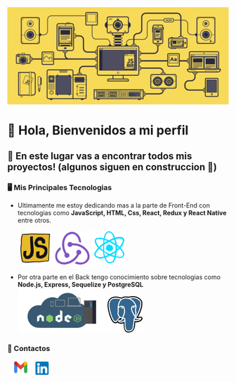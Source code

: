<img src= './img/bfc67a7da17b8a3f224b0ba748c71364.gif'/>

# 👋 Hola, Bienvenidos a mi perfil 
## 👀 En este lugar vas a encontrar todos mis proyectos! (algunos siguen en construccion 🤫)
### 🖥 Mis Principales Tecnologias
- Ultimamente me estoy dedicando mas a la parte de Front-End con tecnologias como **JavaScript, HTML, Css, React, Redux y React Native** entre otros. 

    <img src='./img/javascript.gif' width= 80/> <img src='./img/redux.png' width= 80/> <img src='./img/react.gif' width= 80/>

 
- Por otra parte en el Back tengo conocimiento sobre tecnologias como **Node.js, Express, Sequelize y PostgreSQL** 
<img src= './img/node.png' width= 200/> <img src= './img/postgres.png' width= 80/>


### 📲 Contactos 
<a href="rebequileandro@gmail.com" target="_blank"><img src= './img/Gmail.png' width= 60/></a>
<a href="https://www.linkedin.com/in/leandro-rebequi-dev/" target="_blank"><img src= './img/linkedin.png' width= 30/></a>
<!---
rebequileandro1398/rebequileandro1398 is a ✨ special ✨ repository because its `README.md` (this file) appears on your GitHub profile.
You can click the Preview link to take a look at your changes.
--->
